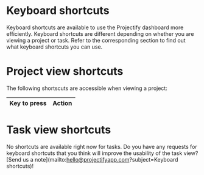 # Keyboard shortcuts

Keyboard shortcuts are available to use the Projectify dashboard more
efficiently. Keyboard shortcuts are different depending on whether you are
viewing a project or task. Refer to the corresponding section to find out what
keyboard shortcuts you can use.

# Project view shortcuts

The following shortscuts are accessible when viewing a project:

| Key to press |                      Action                       |
| :----------: | :-----------------------------------------------: |

# Task view shortcuts

No shortcuts are available right now for tasks. Do you have any requests for
keyboard shortcuts that you think will improve the usability of the task view?
[Send us a note](mailto:hello@projectifyapp.com?subject=Keyboard shortcuts)!
